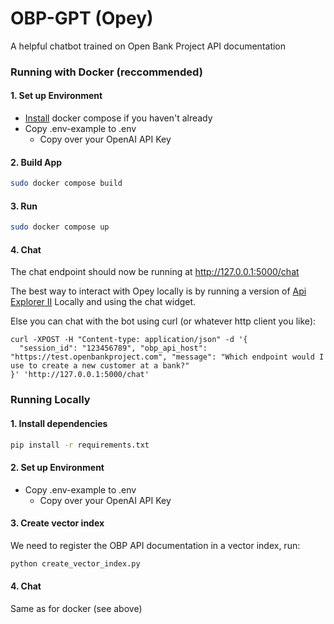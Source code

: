 # OBP-GPT (Opey)
A helpful chatbot trained on Open Bank Project API documentation

### Running with Docker (reccommended)
#### 1. Set up Environment
* [Install](https://docs.docker.com/compose/install/) docker compose if you haven't already
* Copy .env-example to .env
    * Copy over your OpenAI API Key

#### 2. Build App
```bash
sudo docker compose build
```
#### 3. Run
```bash
sudo docker compose up
```
#### 4. Chat
The chat endpoint should now be running at http://127.0.0.1:5000/chat

The best way to interact with Opey locally is by running a version of [Api Explorer II](https://github.com/nemozak1/API-Explorer-II) Locally and using the chat widget.

Else you can chat with the bot using curl (or whatever http client you like):

```curl
curl -XPOST -H "Content-type: application/json" -d '{
  "session_id": "123456789", "obp_api_host": "https://test.openbankproject.com", "message": "Which endpoint would I use to create a new customer at a bank?"
}' 'http://127.0.0.1:5000/chat'
```
### Running Locally
#### 1. Install dependencies
```bash
pip install -r requirements.txt
```
#### 2. Set up Environment
* Copy .env-example to .env
    * Copy over your OpenAI API Key

#### 3. Create vector index
We need to register the OBP API documentation in a vector index, run:
```bash
python create_vector_index.py
```
#### 4. Chat
Same as for docker (see above)
